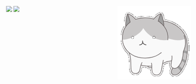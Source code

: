 <img align="right" alt="GIF" src="https://github.com/CyberPotat42/CyberPotat42/raw/main/kit.gif" />
<a href=""><img align="top" src="https://github-readme-stats.vercel.app/api?username=CyberPotat42&count_private=true&show_icons=true&theme=tokyonight&include_all_commits=true&hide_border=true&hide_rank=true&disable_animations=true" /></a>
<a href=""><img align="top" src="https://github-readme-stats.vercel.app/api/top-langs/?username=CyberPotat42&theme=tokyonight&hide_border=true&exclude_repo=Marks-Parser&layout=compact&langs_count=6" /></a>
